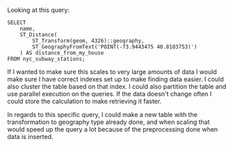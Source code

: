 Looking at this query: 
~~~
SELECT
    name,
    ST_Distance(
        ST_Transform(geom, 4326)::geography,
        ST_GeographyFromText('POINT(-73.9443475 40.8103753)')
    ) AS distance_from_my_house
FROM nyc_subway_stations;
~~~

If I wanted to make sure this scales to very large amounts of data I would make sure I have correct indexes set up to make finding data easier. I could also cluster the table based on that index. I could also partition the table and use parallel execution on the queries. If the data doesn't change often I could store the calculation to make retrieving it faster. 

In regards to this specific query, I could make a new table with the transformation to geography type already done, and when scaling that would speed up the query a lot because of the preprocessing done when data is inserted.
